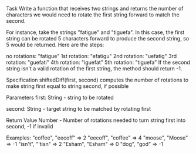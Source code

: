 Task
Write a function that receives two strings and returns the number of characters we would need to rotate the first string forward to match the second.

For instance, take the strings "fatigue" and "tiguefa". In this case, the first string can be rotated 5 characters forward to produce the second string, so 5 would be returned. Here are the steps:

no rotations: "fatigue"
1st rotation: "efatigu" 
2nd rotation: "uefatig"
3rd rotation: "guefati"
4th rotation: "iguefat"
5th rotation: "tiguefa"
If the second string isn't a valid rotation of the first string, the method should return -1.

Specification
shiftedDiff(first, second)
computes the number of rotations to make string first equal to string second, if possible

Parameters
first: String - string to be rotated

second: String - target string to be matched by rotating first

Return Value
Number - Number of rotations needed to turn string first into second, -1 if invalid

Examples:
"coffee", "eecoff" => 2
"eecoff", "coffee" => 4
"moose", "Moose" => -1
"isn't", "'tisn" => 2
"Esham", "Esham" => 0
"dog", "god" => -1
